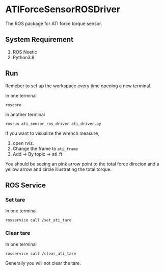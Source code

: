 # ATIForceSensorROSDriver
The ROS package for ATI force torque sensor.

## System Requirement

1. ROS Noetic
2. Python3.8

## Run
Remeber to set up the workspace every time opening a new terminal.

In one terminal
```
roscore
```

In another terminal
```
rosrun ati_sensor_ros_driver ati_driver.py
```

If you want to visualize the wrench measure, 
1. open rviz.
2. Change the frame to `ati_frame`
3. Add -> By topic -> ati_ft

You should be seeing an pink arrow point to the total force direcion and a yellow arrow and circle illustrating the total torque.

## ROS Service

### Set tare
In one terminal
```
rosservice call /set_ati_tare
```

### Clear tare
In one terminal
```
rosservice call /clear_ati_tare
```

Generally you will not clear the tare.